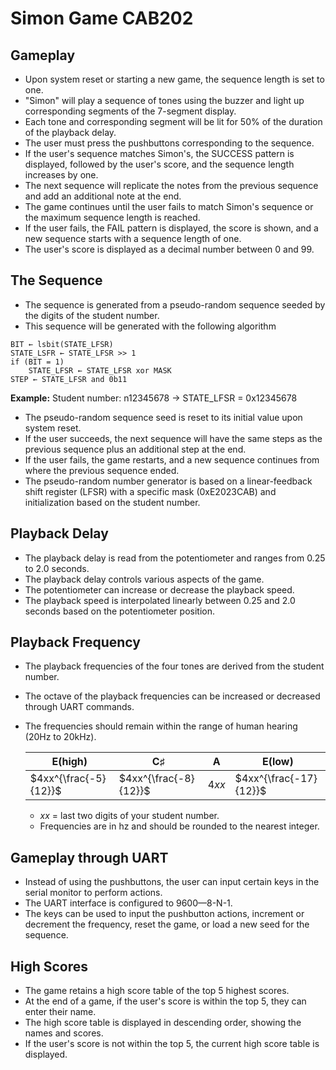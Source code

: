 # Simon Game CAB202

## Gameplay
- Upon system reset or starting a new game, the sequence length is set to one.
- "Simon" will play a sequence of tones using the buzzer and light up corresponding segments of the 7-segment display.
- Each tone and corresponding segment will be lit for 50% of the duration of the playback delay.
- The user must press the pushbuttons corresponding to the sequence.
- If the user's sequence matches Simon's, the SUCCESS pattern is displayed, followed by the user's score, and the sequence length increases by one.
- The next sequence will replicate the notes from the previous sequence and add an additional note at the end.
- The game continues until the user fails to match Simon's sequence or the maximum sequence length is reached.
- If the user fails, the FAIL pattern is displayed, the score is shown, and a new sequence starts with a sequence length of one.
- The user's score is displayed as a decimal number between 0 and 99.

## The Sequence
- The sequence is generated from a pseudo-random sequence seeded by the digits of the student number.
- This sequence will be generated with the following algorithm
<pre><code>BIT ← lsbit(STATE_LFSR)
STATE_LSFR ← STATE_LFSR >> 1
if (BIT = 1)
    STATE_LFSR ← STATE_LFSR xor MASK
STEP ← STATE_LFSR and 0b11
</code></pre>
<b>Example:</b>
Student number: n12345678 &rarr; STATE_LFSR = 0x12345678
- The pseudo-random sequence seed is reset to its initial value upon system reset.
- If the user succeeds, the next sequence will have the same steps as the previous sequence plus an additional step at the end.
- If the user fails, the game restarts, and a new sequence continues from where the previous sequence ended.
- The pseudo-random number generator is based on a linear-feedback shift register (LFSR) with a specific mask (0xE2023CAB) and initialization based on the student number.

## Playback Delay
- The playback delay is read from the potentiometer and ranges from 0.25 to 2.0 seconds.
- The playback delay controls various aspects of the game.
- The potentiometer can increase or decrease the playback speed.
- The playback speed is interpolated linearly between 0.25 and 2.0 seconds based on the potentiometer position.

## Playback Frequency
- The playback frequencies of the four tones are derived from the student number.
- The octave of the playback frequencies can be increased or decreased through UART commands.
- The frequencies should remain within the range of human hearing (20Hz to 20kHz).

    | E(high)  | C♯     | A      | E(low)   |
    | -------- | ------ | ------ | -------- |
    | $4xx^{\frac{-5}{12}}$  | $4xx^{\frac{-8}{12}}$ | $4xx$ | $4xx^{\frac{-17}{12}}$ |
    
    - $xx$ = last two digits of your student number.
    - Frequencies are in hz and should be rounded to the nearest integer.
## Gameplay through UART
- Instead of using the pushbuttons, the user can input certain keys in the serial monitor to perform actions.
- The UART interface is configured to 9600—8-N-1.
- The keys can be used to input the pushbutton actions, increment or decrement the frequency, reset the game, or load a new seed for the sequence.

## High Scores
- The game retains a high score table of the top 5 highest scores.
- At the end of a game, if the user's score is within the top 5, they can enter their name.
- The high score table is displayed in descending order, showing the names and scores.
- If the user's score is not within the top 5, the current high score table is displayed.
